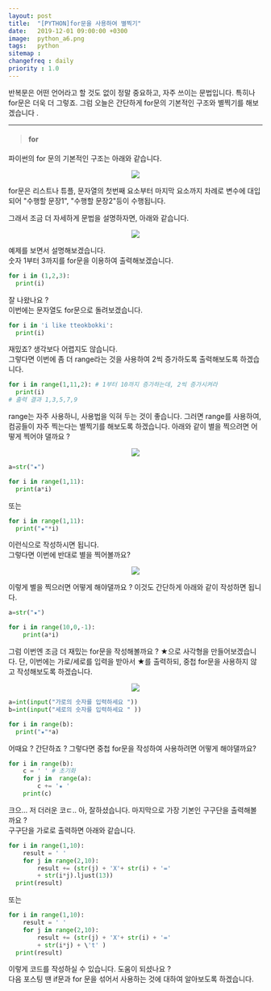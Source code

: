 ```yaml
---
layout: post
title:  "[PYTHON]for문을 사용하여 별찍기"
date:   2019-12-01 09:00:00 +0300
image:  python_a6.png
tags:   python
sitemap :
changefreq : daily
priority : 1.0
---
```



반복문은 어떤 언어라고 할 것도 없이 정말 중요하고, 자주 쓰이는 문법입니다. 특히나 for문은 더욱 더 그렇죠. 그럼 오늘은 간단하게 for문의 기본적인 구조와 별찍기를 해보겠습니다 .

-------


> #### for

파이썬의 for 문의 기본적인 구조는 아래와 같습니다.  


<center><img src="{{ site.baseurl }}/images/python_a3.png" ></center>  




for문은 리스트나 튜플, 문자열의 첫번째 요소부터 마지막 요소까지 차례로 변수에 대입되어 "수행할 문장1", "수행할 문장2"등이 수행됩니다. 

그래서 조금 더 자세하게 문법을 설명하자면, 아래와 같습니다.  


<center><img src="{{ site.baseurl }}/images/python_a6.png" ></center>  


예제를 보면서 설명해보겠습니다.  
숫자 1부터 3까지를 for문을 이용하여 출력해보겠습니다. 

```python
for i in (1,2,3):
  print(i)
```

잘 나왔나요 ?   
이번에는 문자열도 for문으로 돌려보겠습니다.  

```python
for i in 'i like tteokbokki':
  print(i)
```

재밌죠? 생각보다 어렵지도 않습니다.  
그렇다면 이번에 좀 더 range라는 것을 사용하여 2씩 증가하도록 출력해보도록 하겠습니다.  

```python
for i in range(1,11,2): # 1부터 10까지 증가하는데, 2씩 증가시켜라
  print(i)
# 출력 결과 1,3,5,7,9
```

range는 자주 사용하니, 사용법을 익혀 두는 것이 좋습니다. 그러면 range를 사용하여, 컴공들이 자주 찍는다는 별찍기를 해보도록 하겠습니다. 아래와 같이 별을 찍으려면 어떻게 찍어야 댈까요 ? 

<center><img src="{{ site.baseurl }}/images/for1.png" ></center>  



```python
a=str("★")

for i in range(1,11):
  print(a*i)
``` 

또는 

```python
for i in range(1,11):
  print("★"*i)
``` 

이런식으로 작성하시면 됩니다.  
그렇다면 이번에 반대로 별을 찍어볼까요?


<center><img src="{{ site.baseurl }}/images/for2.png" ></center>  


이렇게 별을 찍으러면 어떻게 해야댈까요 ? 
이것도 간단하게 아래와 같이 작성하면 됩니다.  

```python
a=str("★")

for i in range(10,0,-1):
    print(a*i)
```


그럼 이번엔 조금 더 재밌는 for문을 작성해볼까요 ? ★으로 사각형을 만들어보겠습니다.
단, 이번에는 가로/세로를 입력을 받아서 ★를 출력하되, 중첩 for문을 사용하지 않고 작성해보도록 하겠습니다.  


<center><img src="{{ site.baseurl }}/images/for3.png" ></center>  




```python
a=int(input("가로의 숫자를 입력하세요 "))
b=int(input("세로의 숫자를 입력하세요 " ))

for i in range(b):
  print("★"*a)
```

어때요 ? 간단하죠 ? 그렇다면 중첩 for문을 작성하여 사용하려면 어떻게 해야댈까요?

```python
for i in range(b):
    c = ' ' # 초기화
    for j in  range(a):
        c += '★ '
    print(c)
```

크으... 저 더러운 코ㄷ.. 아, 잘하셨습니다. 
마지막으로 가장 기본인 구구단을 출력해볼까요 ?  
구구단을 가로로 출력하면 아래와 같습니다.  


```python 
for i in range(1,10):
    result = ' '
    for j in range(2,10):
        result += (str(j) + 'X'+ str(i) + '=' 
        + str(i*j).ljust(13))
  print(result)
```

또는 

```python
for i in range(1,10):
    result = ' '
    for j in range(2,10):
        result += (str(j) + 'X'+ str(i) + '=' 
        + str(i*j) + \'t' )
  print(result)
```

이렇게 코드를 작성하실 수 있습니다. 도움이 되셨나요 ?  
다음 포스팅 땐 if문과 for 문을 섞어서 사용하는 것에 대하여 알아보도록 하겠습니다. 